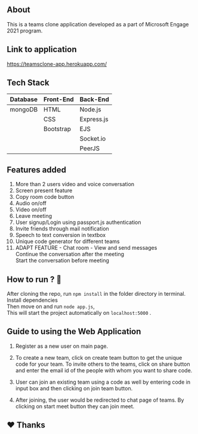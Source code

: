 ## About

This is a teams clone application developed as a part of Microsoft Engage 2021 program.

## Link to application
https://teamsclone-app.herokuapp.com/

## Tech Stack

| Database | Front-End | Back-End   |
| -------- | --------- | ---------- |
| mongoDB  | HTML      | Node.js    |
| &nbsp;   | CSS       | Express.js |
| &nbsp;   | Bootstrap | EJS        |
| &nbsp;   | &nbsp;    | Socket.io  |
| &nbsp;   | &nbsp;    | PeerJS     |

## Features added

1. More than 2 users video and voice conversation 
2. Screen present feature
3. Copy room code button
4. Audio on/off
5. Video on/off
6. Leave meeting
7. User signup/Login using passport.js authentication
8. Invite friends through mail notification
9. Speech to text conversion in textbox
10. Unique code generator for different teams
11. ADAPT FEATURE - Chat room - View and send messages<br>
                    Continue the conversation after the meeting<br>
                    Start the conversation before meeting<br>


## How to run ? 🛴

After cloning the repo, run `npm install` in the folder directory in terminal. <br>
Install dependencies <br>
Then move on and run `node app.js`,<br>
This will start the project automatically on `localhost:5000` .<br>


## Guide to using the Web Application

1. Register as a new user on main page.

2. To create a new team, click on create team button to get the unique code for your team. To invite others to the teams, click on share button and enter the email id of the people with whom you want to share code.

3. User can join an existing team using a code as well by entering code in input box and then clicking on join team button.

4. After joining, the user would be redirected to chat page of teams. By clicking on start meet button they can join meet.


## ❤️ Thanks
